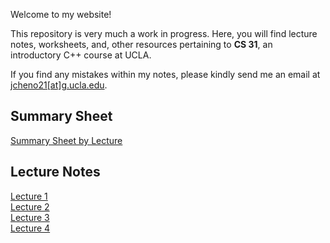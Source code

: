 Welcome to my website!

This repository is very much a work in progress. Here, you will find lecture notes, worksheets, and, other resources pertaining to **CS 31**, an introductory C++ course at UCLA.

If you find any mistakes within my notes, please kindly send me an email at [jcheno21[at]g.ucla.edu](mailto:jcheno21@g.ucla.edu).

## Summary Sheet
[Summary Sheet by Lecture](./summarysheet.html)

## Lecture Notes
[Lecture 1](./lecture1.html)
<br>[Lecture 2](./lecture2.html)
<br>[Lecture 3](./lecture3.html)
<br>[Lecture 4](./lecture4.html)
 
